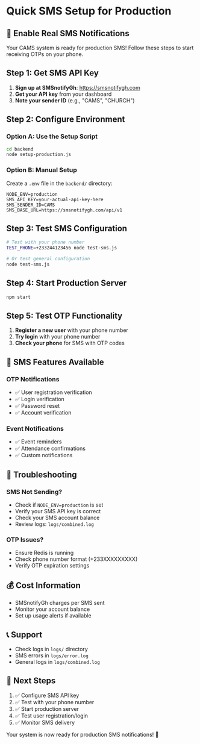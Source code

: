 # Quick SMS Setup for Production

## 🚀 Enable Real SMS Notifications

Your CAMS system is ready for production SMS! Follow these steps to start receiving OTPs on your phone.

## Step 1: Get SMS API Key

1. **Sign up at SMSnotifyGh**: https://smsnotifygh.com
2. **Get your API key** from your dashboard
3. **Note your sender ID** (e.g., "CAMS", "CHURCH")

## Step 2: Configure Environment

### Option A: Use the Setup Script
```bash
cd backend
node setup-production.js
```

### Option B: Manual Setup
Create a `.env` file in the `backend/` directory:

```env
NODE_ENV=production
SMS_API_KEY=your-actual-api-key-here
SMS_SENDER_ID=CAMS
SMS_BASE_URL=https://smsnotifygh.com/api/v1
```

## Step 3: Test SMS Configuration

```bash
# Test with your phone number
TEST_PHONE=+233244123456 node test-sms.js

# Or test general configuration
node test-sms.js
```

## Step 4: Start Production Server

```bash
npm start
```

## Step 5: Test OTP Functionality

1. **Register a new user** with your phone number
2. **Try login** with your phone number
3. **Check your phone** for SMS with OTP codes

## 📱 SMS Features Available

### OTP Notifications
- ✅ User registration verification
- ✅ Login verification  
- ✅ Password reset
- ✅ Account verification

### Event Notifications
- ✅ Event reminders
- ✅ Attendance confirmations
- ✅ Custom notifications

## 🔧 Troubleshooting

### SMS Not Sending?
- Check if `NODE_ENV=production` is set
- Verify your SMS API key is correct
- Check your SMS account balance
- Review logs: `logs/combined.log`

### OTP Issues?
- Ensure Redis is running
- Check phone number format (+233XXXXXXXXX)
- Verify OTP expiration settings

## 💰 Cost Information
- SMSnotifyGh charges per SMS sent
- Monitor your account balance
- Set up usage alerts if available

## 📞 Support
- Check logs in `logs/` directory
- SMS errors in `logs/error.log`
- General logs in `logs/combined.log`

## 🎯 Next Steps
1. ✅ Configure SMS API key
2. ✅ Test with your phone number
3. ✅ Start production server
4. ✅ Test user registration/login
5. ✅ Monitor SMS delivery

Your system is now ready for production SMS notifications! 🎉 